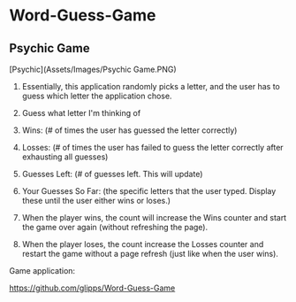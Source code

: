 # Word-Guess-Game

## Psychic Game 

[Psychic](Assets/Images/Psychic Game.PNG)

1. Essentially, this application randomly picks a letter, and the user has to guess which letter the application chose. 

2. Guess what letter I'm thinking of

3. Wins: (# of times the user has guessed the letter correctly)

4. Losses: (# of times the user has failed to guess the letter correctly after exhausting all guesses)

5. Guesses Left: (# of guesses left. This will update)

6. Your Guesses So Far: (the specific letters that the user typed. Display these until the user either wins or loses.)

7. When the player wins, the count will increase the Wins counter and start the game over again (without refreshing the page).

8. When the player loses, the count increase the Losses counter and restart the game without a page refresh (just like when the user wins).

Game application: 

https://github.com/glipps/Word-Guess-Game 
